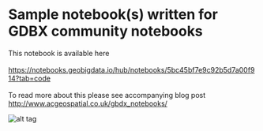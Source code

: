# Sample notebook(s) written for GDBX community notebooks

This notebook is available here
<br></br>
https://notebooks.geobigdata.io/hub/notebooks/5bc45bf7e9c92b5d7a00f914?tab=code
<br></br>
To read more about this please see accompanying blog post
http://www.acgeospatial.co.uk/gbdx_notebooks/

![alt tag](http://www.acgeospatial.co.uk/wp-content/uploads/2018/10/Starting_notebooks_4-768x363.png)

